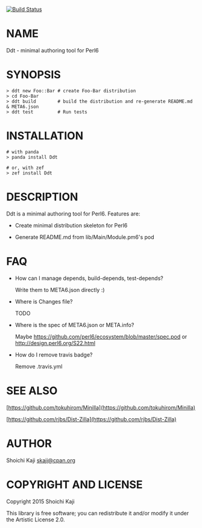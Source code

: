 [![Build Status](https://travis-ci.org/kalkin/mi6.svg?branch=master)](https://travis-ci.org/kalkin/mi6)

NAME
====

Ddt - minimal authoring tool for Perl6

SYNOPSIS
========

    > ddt new Foo::Bar # create Foo-Bar distribution
    > cd Foo-Bar
    > ddt build        # build the distribution and re-generate README.md & META6.json
    > ddt test         # Run tests

INSTALLATION
============

    # with panda
    > panda install Ddt

    # or, with zef
    > zef install Ddt

DESCRIPTION
===========

Ddt is a minimal authoring tool for Perl6. Features are:

  * Create minimal distribution skeleton for Perl6

  * Generate README.md from lib/Main/Module.pm6's pod

FAQ
===

  * How can I manage depends, build-depends, test-depends?

    Write them to META6.json directly :)

  * Where is Changes file?

    TODO

  * Where is the spec of META6.json or META.info?

    Maybe https://github.com/perl6/ecosystem/blob/master/spec.pod or http://design.perl6.org/S22.html

  * How do I remove travis badge?

    Remove .travis.yml

SEE ALSO
========

[https://github.com/tokuhirom/Minilla](https://github.com/tokuhirom/Minilla)

[https://github.com/rjbs/Dist-Zilla](https://github.com/rjbs/Dist-Zilla)

AUTHOR
======

Shoichi Kaji <skaji@cpan.org>

COPYRIGHT AND LICENSE
=====================

Copyright 2015 Shoichi Kaji

This library is free software; you can redistribute it and/or modify it under the Artistic License 2.0.
